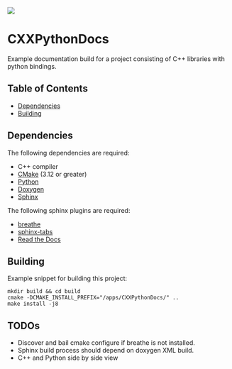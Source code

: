 <a href="https://github.com/moddyz/CXXPythonDocs/actions?query=workflow%3A%22Build+and+test%22"><img src="https://github.com/moddyz/CXXPythonDocs/workflows/Build%20and%20test/badge.svg"/></a>

# CXXPythonDocs

Example documentation build for a project consisting of C++ libraries with python bindings.

## Table of Contents

- [Dependencies](#dependencies)
- [Building](#building)

## Dependencies

The following dependencies are required:
- C++ compiler
- [CMake](https://cmake.org/documentation/) (3.12 or greater)
- [Python](https://www.python.org/) 
- [Doxygen](https://www.doxygen.nl/index.html)
- [Sphinx](https://www.sphinx-doc.org/) 

The following sphinx plugins are required:
- [breathe](https://github.com/michaeljones/breathe) 
- [sphinx-tabs](https://github.com/executablebooks/sphinx-tabs)
- [Read the Docs](https://github.com/readthedocs/sphinx_rtd_theme) 

## Building

Example snippet for building this project:
```
mkdir build && cd build
cmake -DCMAKE_INSTALL_PREFIX="/apps/CXXPythonDocs/" ..
make install -j8
```

## TODOs

- Discover and bail cmake configure if breathe is not installed.
- Sphinx build process should depend on doxygen XML build.
- C++ and Python side by side view
